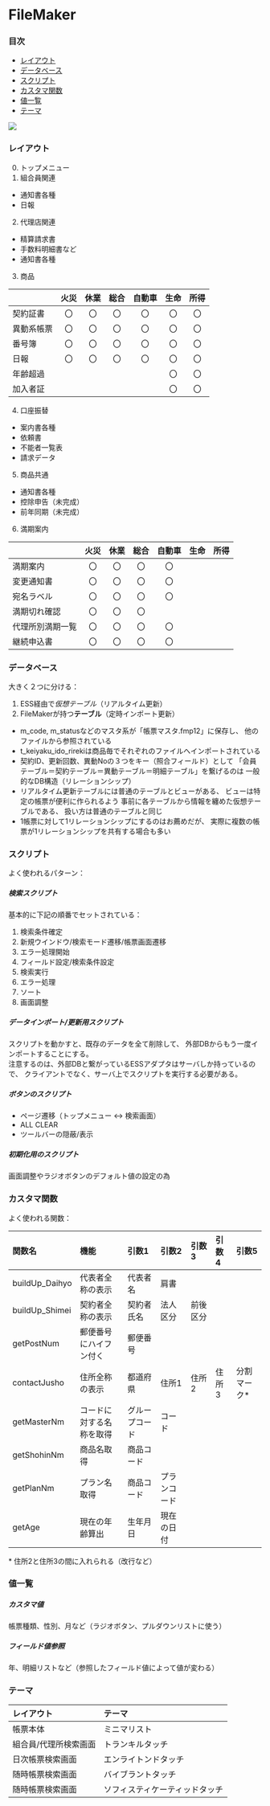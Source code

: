 # FileMaker

### 目次
- [レイアウト](#レイアウト)
- [データベース](#データベース)
- [スクリプト](#スクリプト)
- [カスタマ関数](#カスタマ関数)
- [値一覧](#値一覧)
- [テーマ](#テーマ)

![](http://www.filemaker.com/jp/purchase/resellers/images/filemakerpro16advanced_icon.jpg)


### レイアウト
0. トップメニュー  
1. 組合員関連
- 通知書各種  
- 日報
2. 代理店関連
- 精算請求書  
- 手数料明細書など  
- 通知書各種  
3. 商品  

|   | 火災 | 休業 | 総合 | 自動車 | 生命 | 所得 |
|:-------|:-------:|:-------:|:-------:|:-------:|:-------:|:-------:|
| 契約証書 | 〇 | 〇 | 〇 | 〇 | 〇 | 〇 |
| 異動系帳票 | 〇 | 〇 | 〇 | 〇 | 〇 | 〇 |
| 番号簿 | 〇 | 〇 | 〇 | 〇 | 〇 | 〇 |
| 日報 | 〇 | 〇 | 〇 | 〇 | 〇 | 〇 |
| 年齢超過 |   |   |   |   | 〇 | 〇 |
| 加入者証 |   |   |   |   | 〇 | 〇 |

4. 口座振替  
- 案内書各種  
- 依頼書  
- 不能者一覧表  
- 請求データ  
5. 商品共通  
- 通知書各種  
- 控除申告（未完成）  
- 前年同期（未完成）  
6. 満期案内  

|   | 火災 | 休業 | 総合 | 自動車 | 生命 | 所得 |
|:-------|:-------:|:-------:|:-------:|:-------:|:-------:|:-------:|
| 満期案内 | 〇 | 〇 | 〇 | 〇 |   |   |
| 変更通知書 | 〇 | 〇 | 〇 | 〇 |   |   |
| 宛名ラベル | 〇 | 〇 | 〇 | 〇 |   |   |
| 満期切れ確認 | 〇 | 〇 | 〇 |   |   |   |
| 代理所別満期一覧 | 〇 | 〇 | 〇 | 〇 |   |   |
| 継続申込書 | 〇 | 〇 | 〇 | 〇 |   |   |


### データベース
大きく２つに分ける：  
1. ESS経由で*仮想テーブル*（リアルタイム更新）
2. FileMakerが持つ**テーブル**（定時インポート更新）
  
- m_code, m_statusなどのマスタ系が「帳票マスタ.fmp12」に保存し、
他のファイルから参照されている
- t_keiyaku_ido_rirekiは商品毎でそれぞれのファイルへインポートされている
- 契約ID、更新回数、異動Noの３つをキー（照合フィールド）として
「会員テーブル＝契約テーブル＝異動テーブル＝明細テーブル」を繋げるのは
一般的なDB構造（リレーションシップ）
- リアルタイム更新テーブルには普通のテーブルとビューがある、
ビューは特定の帳票が便利に作られるよう
事前に各テーブルから情報を纏めた仮想テーブルである、
扱い方は普通のテーブルと同じ
- 1帳票に対して1リレーションシップにするのはお薦めだが、
実際に複数の帳票が1リレーションシップを共有する場合も多い


### スクリプト
よく使われるパターン：  
##### 検索スクリプト
基本的に下記の順番でセットされている：
1. 検索条件確定
2. 新規ウインドウ/検索モード遷移/帳票画面遷移
3. エラー処理開始
4. フィールド設定/検索条件設定
5. 検索実行
6. エラー処理
7. ソート
8. 画面調整

##### データインポート/更新用スクリプト
スクリプトを動かすと、既存のデータを全て削除して、
外部DBからもう一度インポートすることにする。  
注意するのは、外部DBと繋がっているESSアダプタはサーバしか持っているので、
クライアントでなく、サーバ上でスクリプトを実行する必要がある。

##### ボタンのスクリプト  
- ページ遷移（トップメニュー ↔ 検索画面）
- ALL CLEAR
- ツールバーの隠蔽/表示

##### 初期化用のスクリプト
画面調整やラジオボタンのデフォルト値の設定の為  


### カスタマ関数
よく使われる関数：

| 関数名 | 機能 | 引数1 | 引数2 | 引数3 | 引数4 | 引数5 |
|:--------|:--------|:--------|:--------|:--------|:--------|:--------|
| buildUp_Daihyo | 代表者全称の表示 | 代表者名 | 肩書 |   |   |   |
| buildUp_Shimei | 契約者全称の表示 | 契約者氏名 | 法人区分 | 前後区分 |   |   |
| getPostNum | 郵便番号にハイフン付く | 郵便番号 |   |   |   |   |
| contactJusho | 住所全称の表示 | 都道府県 | 住所1 | 住所2 | 住所3 | 分割マーク\* |
| getMasterNm | コードに対する名称を取得 | グループコード | コード |   |   |   |
| getShohinNm | 商品名取得 | 商品コード |   |   |   |   |
| getPlanNm | プラン名取得 | 商品コード | プランコード |   |   |   |
| getAge | 現在の年齢算出 | 生年月日 | 現在の日付 |   |   |   | 

\* 住所2と住所3の間に入れられる（改行など）  


### 値一覧
##### カスタマ値
帳票種類、性別、月など（ラジオボタン、プルダウンリストに使う）
##### フィールド値参照
年、明細リストなど（参照したフィールド値によって値が変わる）


### テーマ

| レイアウト | テーマ |
|:--------|:--------|
| 帳票本体 | ミニマリスト |
| 組合員/代理所検索画面 | トランキルタッチ |
| 日次帳票検索画面 | エンライトンドタッチ |
| 随時帳票検索画面 | バイブラントタッチ |
| 随時帳票検索画面 | ソフィスティケーティッドタッチ |



